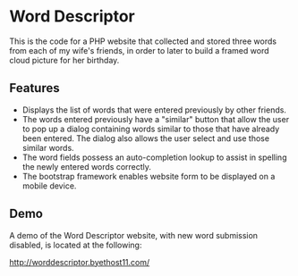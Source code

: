 # Word Descriptor

This is the code for a PHP website that collected and stored three words from each of my wife's friends, in order to later to build a framed word cloud picture for her birthday.

## Features

* Displays the list of words that were entered previously by other friends.
* The words entered previously have a "similar" button that allow the user to pop up a dialog containing words similar to those that have already been entered.  The dialog also allows the user select and use those similar words.
* The word fields possess an auto-completion lookup to assist in spelling the newly entered words correctly.
* The bootstrap framework enables website form to be displayed on a mobile device.

## Demo

A demo of the Word Descriptor website, with new word submission disabled, is located at the following:

http://worddescriptor.byethost11.com/